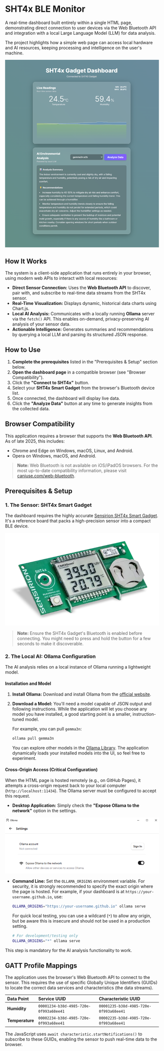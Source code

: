 # SHT4x BLE Monitor

A real-time dashboard built entirely within a single HTML page, demonstrating direct connection to user devices via the Web Bluetooth API and integration with a local Large Language Model (LLM) for data analysis.

The project highlights how a simple web page can access local hardware and AI resources, keeping processing and intelligence on the user's machine.

<img src="images/dashboard.png" alt="SHT4x BLE Monitor Dashboard" style="max-height: 800px;">

## How It Works

The system is a client-side application that runs entirely in your browser, using modern web APIs to interact with local resources:

*   **Direct Sensor Connection:** Uses the **Web Bluetooth API** to discover, pair with, and subscribe to real-time data streams from the SHT4x sensor.
*   **Real-Time Visualization:** Displays dynamic, historical data charts using Chart.js.
*   **Local AI Analysis:** Communicates with a locally running **Ollama** server via the `fetch()` API. This enables on-demand, privacy-preserving AI analysis of your sensor data.
*   **Actionable Intelligence:** Generates summaries and recommendations by querying a local LLM and parsing its structured JSON response.

## How to Use

1.  **Complete the prerequisites** listed in the "Prerequisites & Setup" section below.
2.  **Open the dashboard page** in a compatible browser (see "Browser Compatibility").
3.  Click the **"Connect to SHT4x"** button.
4.  Select your **SHT4x Smart Gadget** from the browser's Bluetooth device list.
5.  Once connected, the dashboard will display live data.
6.  Click the **"Analyze Data"** button at any time to generate insights from the collected data.

## Browser Compatibility

This application requires a browser that supports the **Web Bluetooth API**. As of late 2025, this includes:
*   Chrome and Edge on Windows, macOS, Linux, and Android.
*   Opera on Windows, macOS, and Android.

> **Note:** Web Bluetooth is not available on iOS/iPadOS browsers. For the most up-to-date compatibility information, please visit [caniuse.com/web-bluetooth](https://caniuse.com/web-bluetooth).

## Prerequisites & Setup

### 1\. The Sensor: SHT4x Smart Gadget

The dashboard requires the highly accurate [Sensirion SHT4x Smart Gadget](https://sensirion.com/products/catalog/SHT4x-Smart-Gadget). It's a reference board that packs a high-precision sensor into a compact BLE device.

![SHT4x Smart Gadget](images/sht4x.png)

> **Note:** Ensure the SHT4x Gadget's Bluetooth is enabled before connecting. You might need to press and hold the button for a few seconds to make it discoverable.

### 2\. The Local AI: Ollama Configuration

The AI analysis relies on a local instance of Ollama running a lightweight model.

#### Installation and Model

1.  **Install Ollama:** Download and install Ollama from the [official website](https://ollama.com/).
2.  **Download a Model:** You'll need a model capable of JSON output and following instructions. While the application will let you choose any model you have installed, a good starting point is a smaller, instruction-tuned model.

    For example, you can pull `gemma3n`:
    ```bash
    ollama pull gemma3n
    ```
    You can explore other models in the [Ollama Library](https://ollama.com/library). The application dynamically loads your installed models into the UI, so feel free to experiment.

#### Cross-Origin Access (Critical Configuration)

When the HTML page is hosted remotely (e.g., on GitHub Pages), it attempts a cross-origin request back to your local computer (`http://localhost:11434`). The Ollama server must be configured to accept this request.

*   **Desktop Application:** Simply check the **"Expose Ollama to the network"** option in the settings.

![Ollama Settings](images/ollama.png)

*   **Command Line:** Set the `OLLAMA_ORIGINS` environment variable. For security, it is strongly recommended to specify the exact origin where the page is hosted. For example, if your dashboard is at `https://your-username.github.io`, use:
    ```bash
    OLLAMA_ORIGINS="https://your-username.github.io" ollama serve
    ```
    For quick local testing, you can use a wildcard (`*`) to allow any origin, but be aware this is insecure and should not be used in a production setting.
    ```bash
    # For development/testing only
    OLLAMA_ORIGINS="*" ollama serve
    ```

This step is mandatory for the AI analysis functionality to work.

## GATT Profile Mappings

The application uses the browser's Web Bluetooth API to connect to the sensor. This requires the use of specific Globally Unique Identifiers (GUIDs) to locate the correct data services and characteristics (the data streams).

| Data Point | Service UUID | Characteristic UUID |
| :--- | :--- | :--- |
| **Humidity** | `00001234-b38d-4985-720e-0f993a68ee41` | `00001235-b38d-4985-720e-0f993a68ee41` |
| **Temperature** | `00002234-b38d-4985-720e-0f993a68ee41` | `00002235-b38d-4985-720e-0f993a68ee41` |

The JavaScript uses `await characteristic.startNotifications()` to subscribe to these GUIDs, enabling the sensor to push real-time data to the browser.
